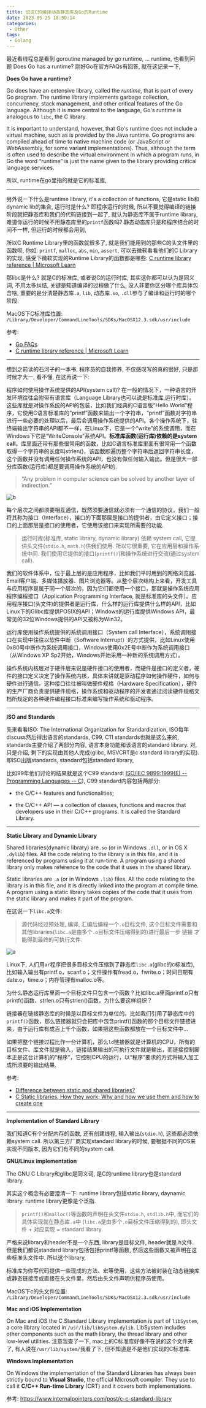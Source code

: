 ```yaml
---
title: 说说C的编译动态静态库及Go的Runtime
date: 2023-05-25 18:50:14
categories:
 - Other
tags:
 - Golang
---
```


最近看线程总是看到 goroutine managed by go runtime, ... runtime, 也看到问题 Does Go has a runtime? 刚好Go在官方FAQs有回答, 就在这记录一下, 

**Does Go have a runtime?**

Go does have an extensive library, called the *runtime*, that is part of every Go program. The runtime library implements garbage collection, concurrency, stack management, and other critical features of the Go language. Although it is more central to the language, Go's runtime is analogous to `libc`, the C library.

It is important to understand, however, that Go's runtime does not include a virtual machine, such as is provided by the Java runtime. Go programs are compiled ahead of time to native machine code (or JavaScript or WebAssembly, for some variant implementations). Thus, although the term is often used to describe the virtual environment in which a program runs, in Go the word “runtime” is just the name given to the library providing critical language services.

所以, runtime在go里指的就是它的标准库, 

----

另外说一下什么是runtime library, it's a collection of functions, 它是static lib和dynamic lib的集合, 运行时是什么? 即程序运行的时候, 所以不要觉得编译的链接阶段就把静态库和我们的代码链接到一起了, 就认为静态库不属于runtime library, 难道你运行的时候不用静态库里的`printf`函数吗? 静态动态库只是和程序结合的时间不一样, 但运行的时候都会用到, 

所以C Runtime Library里的函数就很多了, 就是我们能用到的那些C的头文件里的函数呗, 你如: `printf`, `malloc`, `abs`, `min`, `assert`, 可以去微软看看他们的C Library的实现, 感受下微软实现的Runtime Library的函数都是哪些: [C runtime library reference | Microsoft Learn](https://learn.microsoft.com/en-us/cpp/c-runtime-library/c-run-time-library-reference?view=msvc-170)

那libc是什么? 就是C的标准库, 或者说C的运行时库, 其实这你都可以认为是同义词, 不用太多纠结, 关键是知道编译的过程做了什么, 没人非要你区分哪个库具体包含啥, 重要的是分清楚静态库`.a`, `lib`, 动态库`.so`, `.dll`参与了编译和运行时的哪个阶段. 

MacOS下C标准库位置: `/Library/Developer/CommandLineTools/SDKs/MacOSX12.3.sdk/usr/include`

参考: 

- [Go FAQs](https://go.dev/doc/faq#goroutines)
-  [C runtime library reference | Microsoft Learn](https://learn.microsoft.com/en-us/cpp/c-runtime-library/c-run-time-library-reference?view=msvc-170)

---

想到之前读的石河子的一本书, 程序员的自我修养, 不仅感叹写的真的很好, 只是那时候才大一, 看不懂, 在这再说一下:

程序如何使用操作系统提供的API(system call)? 在一般的情况下，一种语言的开发环境往往会附带有语言库（Language Library也可以说是标准库,运行时库）。这些库就是对操作系统的API的包装，比如我们经典的C语言版“Hello World”程序，它使用C语言标准库的“printf”函数来输出一个字符串，“printf”函数对字符串进行一些必要的处理以后，最后会调用操作系统提供的API。各个操作系统下，往终端输出字符串的API都不一样，在Linux下，它是一个“write”的系统调用，而在Windows下它是“WriteConsole”系统API。**标准库函数(运行库)依赖的是system call**。库里面还带有那些很常用的函数，比如C语言标准库里面有很常用一个函数取得一个字符串的长度叫strlen()，该函数即遍历整个字符串后返回字符串长度，这个函数并没有调用任何操作系统的API，也没有做任何输入输出。但是很大一部分库函数(运行库)都是要调用操作系统的API的.

> “Any problem in computer science can be solved by another layer of indirection.”

![b](/003-go-runtime-complie-c/b.png)

每个层次之间都须要相互通信，既然须要通信就必须有一个通信的协议，我们一般将其称为接口（Interface），接口的下面那层是接口的提供者，由它定义接口；接口的上面那层是接口的使用者，它使用该接口来实现所需要的功能. 

> 运行时库(标准库, static library, dynamic library) 依赖 system call, 它提供头文件(`stdio.h`, `math.h`)供我们使用. 所以它很重要, 它在应用层和操作系统中间. 我们使用它提供的接口(`printf()`)和操作系统进行交流(通过system call).

我们的软件体系中，位于最上层的是应用程序，比如我们平时用到的网络浏览器、Email客户端、多媒体播放器、图片浏览器等。从整个层次结构上来看，开发工具与应用程序是属于同一个层次的，因为它们都使用一个接口，那就是操作系统应用程序编程接口（Application Programming Interface, 就是标准库的头文件）。应用程序接口(头文件)的提供者是运行库，什么样的运行库提供什么样的API，比如Linux下的Glibc库提供POSIX的API；Windows的运行库提供Windows API，最常见的32位Windows提供的API又被称为Win32。

运行库使用操作系统提供的系统调用接口（System call Interface），系统调用接口在实现中往往以软件中断（Software Interrupt）的方式提供，比如Linux使用0x80号中断作为系统调用接口，Windows使用0x2E号中断作为系统调用接口（从Windows XP Sp2开始，Windows开始采用一种新的系统调用方式）。

操作系统内核层对于硬件层来说是硬件接口的使用者，而硬件是接口的定义者，硬件的接口定义决定了操作系统内核，具体来讲就是驱动程序如何操作硬件，如何与硬件进行通信。这种接口往往被叫做硬件规格（Hardware Specification），硬件的生产厂商负责提供硬件规格，操作系统和驱动程序的开发者通过阅读硬件规格文档所规定的各种硬件编程接口标准来编写操作系统和驱动程序。

----

**ISO and Standards**

先来看看ISO: The International Organization for Standardization, ISO每年discuss然后得出语言的standards, C99, C11 standards也就是这么来的, standards主要介绍了两部分内容, 语言本身功能和该语言的standard library. 对, 只是介绍, 剩下的实现由其他人完成(glibc, MSVCRT是c standard library的实现). 即ISO出版standards, standard包括standard library,

比如99年他们讨论的结果就是这个C99 standard: [ISO/IEC 9899:1999(E) -- Programming Languages -- C](https://www.google.com/url?sa=t&rct=j&q=&esrc=s&source=web&cd=&cad=rja&uact=8&ved=2ahUKEwjo5rzimd_6AhVIa94KHe1PDMsQFnoECCMQAQ&url=https%3A%2F%2Fwww.dii.uchile.cl%2F~daespino%2Ffiles%2FIso_C_1999_definition.pdf&usg=AOvVaw1MPepaWR9aWSbzO1gNwbST)), C99 standard内容包括两部分:

- the C/C++ features and functionalities;

- the C/C++ API — a collection of classes, functions and macros that developers use in their C/C++ programs. It is called the Standard Library.

----

**Static Library and Dynamic Library**

Shared libraries(dynamic library) are`.so` (or in Windows `.dll`, or in OS X `.dylib`) files. All the code relating to the library is in this file, and it is referenced by programs using it at run-time. A program using a shared library only makes reference to the code that it uses in the shared library.

Static libraries are `.a` (or in Windows `.lib`) files. All the code relating to the library is in this file, and it is directly linked into the program at compile time. A program using a static library takes copies of the code that it uses from the static library and makes it part of the program. 

在这说一下`libc.a`文件:

> 源代码经过预处理, 编译, 汇编后编程一个`.o`目标文件, 这个目标文件需要和其他libraries(`libc.a`是由多个`.o`目标文件压缩得到的)进行最后一步 链接 才能得到最终的可执行文件. 

![a](/003-go-runtime-complie-c/a.png)

Linux下, 人们用`ar`程序把很多目标文件压缩到了静态库`libc.a`(glibc的c标准库), 比如输入输出有printf.o，scanf.o；文件操作有fread.o，fwrite.o；时间日期有date.o，time.o；内存管理有malloc.o等。

为什么静态运行库里面一个目标文件只包含一个函数？比如libc.a里面printf.o只有printf()函数、strlen.o只有strlen()函数，为什么要这样组织？

链接器在链接静态库的时候是以目标文件为单位的。比如我们引用了静态库中的`printf()`函数，那么链接器就只会把库中包含printf()函数的那个目标文件链接进来，由于运行库有成百上千个函数，如果把这些函数都放在一个目标文件中...

如果把整个链接过程比作一台计算机，那么`ld`链接器就是计算机的CPU，所有的目标文件、库文件就是输入，链接结果输出的可执行文件就是输出，而链接控制脚本正是这台计算机的“程序”，它控制CPU的运行，以“程序”要求的方式将输入加工成所须要的输出结果. 

参考: 

- [Difference between static and shared libraries?](https://stackoverflow.com/questions/2649334/difference-between-static-and-shared-libraries)
- [C Static libraries, How they work; Why and how we use them and how to create one](https://www.linkedin.com/pulse/c-static-libraries-how-work-why-we-use-them-create-one-chatti-iheb/)

---

**Implementation of Standard Library**

我们知道C有个分配内存的函数, 还有创建线程, 输入输出(`stdio.h`), 这些都必须依赖system call. 所以第三方厂商实现standard library的时候, 要根据不同的OS来实现不同版本, 因为它们有不同的system call.

**GNU/Linux implementation**

The GNU C Library和glibc是同义词, 是C的runtime library也是standard library.

其实这个概念有必要澄清一下: runtime library包括static library, daynamic library. runtime library更像是个泛指. 

> `printf()`和`malloc()`等函数的声明在头文件`stdio.h`, `stdlib.h`中, 而它们的具体实现就在静态库`.a`中 (`libc.a`是由多个`.o`目标文件压缩得到的), 即头文件 + 对应实现 = standard library. 

严格来说library和header不是一个东西, library是目标文件, header就是.h文件. 但是我们都说standard library包括包括printf等函数, 然后这些函数又被声明在这些标准头文件中. 所以这个library, 

标准库为你写代码提供一些现成的方法、宏等使用，这些方法被封装在动态链接库或静态链接库或直接在头文件里，然后由头文件声明供程序员使用。

MacOS下c的头文件位置: `/Library/Developer/CommandLineTools/SDKs/MacOSX12.3.sdk/usr/include`

**Mac and iOS Implementation**

On Mac and iOS the C Standard Library implementation is part of `libSystem`, a core library located in `/usr/lib/libSystem.dylib`. LibSystem includes other components such as the math library, the thread library and other low-level utilities. 注意我查了一下, mac上的C标准库好像不在说的这个文件夹了, 有人说在`/usr/lib/system/`我看了下, 但不知道是不是他们实现的C标准库.

**Windows Implementation**

On Windows the implementation of the Standard Libraries has always been strictly bound to **Visual Studio**, the official Microsoft compiler. They use to call it **C/C++ Run-time Library** (CRT) and it covers both implementations.

参考: https://www.internalpointers.com/post/c-c-standard-library
